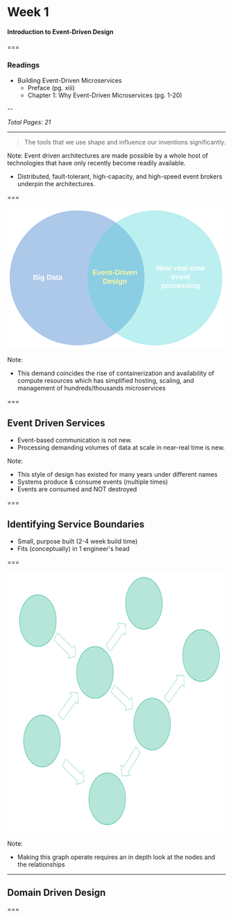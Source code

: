 
# Week 1
#### Introduction to Event-Driven Design

===

### Readings

* Building Event-Driven Microservices
    - Preface (pg. xiii)
    - Chapter 1: Why Event-Driven Microservices (pg. 1-20)

--

_Total Pages: 21_

---

> The tools that we use shape and influence our inventions significantly.

Note:
Event driven architectures are made possible by a whole host of technologies that have only recently become readily available.

* Distributed, fault-tolerant, high-capacity, and high-speed event brokers underpin the architectures.

===

![venn](../../images/w1_convergence_venn.svg)

Note:
- This demand coincides the rise of containerization and availability of compute resources which has simplified hosting, scaling, and management of hundreds/thousands microservices

===

## Event Driven Services

* Event-based communication is not new.
* Processing demanding volumes of data at scale in near-real time is new.

Note:
* This style of design has existed for many years under different names 
* Systems produce & consume events (multiple times)
* Events are consumed and NOT destroyed

===

## Identifying Service Boundaries

- Small, purpose built (2-4 week build time)
- Fits (conceptually) in 1 engineer's head

===

<img src="../../images/w1_service_graph.svg"  height="600">

Note:
- Making this graph operate requires an in depth look at the nodes and the relationships

---

## Domain Driven Design

===

